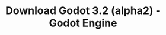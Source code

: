 ---
# Generated by /tools/generators/src/download_archive_generator !!! do not edit by hand !!!
title: 'Download Godot 3.2 (alpha2) - Godot Engine'
type: 'download/archive'
name: '3.2'
flavor: 'alpha2'
release_date: '2019-10-11T03:00:00-00:00'
release_notes: 'article/dev-snapshot-godot-3-2-alpha-2/'
primaryPlatforms:
  - 'android.apk'
  - 'macos.universal'
  - 'windows.64'
  - 'linux_server.headless.64'
  - 'web'
  - 'templates'
links:
  android.apk:
    name: 'android.apk'
    title: 'Android'
    caption: 'APK Universal (ARM64 + ARMv7 + x86_64 + x86)'
    tags:
      - 'APK download'
      - 'ARM64/v7'
      - 'x86 (64 & 32 bit)'
    hosts:
      github_builds:
        regular: 'https://github.com/godotengine/godot-builds/releases/download/3.2-alpha2/Godot_v3.2-alpha2_android_editor.apk'
        mono: '#'
      github:
        regular: 'https://github.com/godotengine/godot/releases/download/3.2-alpha2/Godot_v3.2-alpha2_android_editor.apk'
        mono: '#'
  macos.universal:
    name: 'macos.universal'
    title: 'macOS'
    caption: 'Universal (x86_64 + Silício da Apple)'
    tags:
      - 'Intel/Apple Silicon'
      - '64 bit'
    hosts:
      github_builds:
        regular: 'https://github.com/godotengine/godot-builds/releases/download/3.2-alpha2/Godot_v3.2-alpha2_osx.universal.zip'
        mono: 'https://github.com/godotengine/godot-builds/releases/download/3.2-alpha2/Godot_v3.2-alpha2_mono_osx.universal.zip'
      github:
        regular: 'https://github.com/godotengine/godot/releases/download/3.2-alpha2/Godot_v3.2-alpha2_osx.universal.zip'
        mono: 'https://github.com/godotengine/godot/releases/download/3.2-alpha2/Godot_v3.2-alpha2_mono_osx.universal.zip'
  windows.64:
    name: 'windows.64'
    title: 'Windows'
    caption: 'Padrão (x86_64)'
    tags:
      - '64 bit'
    hosts:
      github_builds:
        regular: 'https://github.com/godotengine/godot-builds/releases/download/3.2-alpha2/Godot_v3.2-alpha2_win64.exe.zip'
        mono: 'https://github.com/godotengine/godot-builds/releases/download/3.2-alpha2/Godot_v3.2-alpha2_mono_win64.zip'
      github:
        regular: 'https://github.com/godotengine/godot/releases/download/3.2-alpha2/Godot_v3.2-alpha2_win64.exe.zip'
        mono: 'https://github.com/godotengine/godot/releases/download/3.2-alpha2/Godot_v3.2-alpha2_mono_win64.zip'
  linux_server.headless.64:
    name: 'linux_server.headless.64'
    title: 'Linux Server'
    caption: 'Headless (x86_64)'
    tags:
      - '64 bit'
      - 'Headless'
    hosts:
      github_builds:
        regular: 'https://github.com/godotengine/godot-builds/releases/download/3.2-alpha2/Godot_v3.2-alpha2_linux_headless.64.zip'
        mono: 'https://github.com/godotengine/godot-builds/releases/download/3.2-alpha2/Godot_v3.2-alpha2_mono_linux_headless_64.zip'
      github:
        regular: 'https://github.com/godotengine/godot/releases/download/3.2-alpha2/Godot_v3.2-alpha2_linux_headless.64.zip'
        mono: 'https://github.com/godotengine/godot/releases/download/3.2-alpha2/Godot_v3.2-alpha2_mono_linux_headless_64.zip'
  web:
    name: 'web'
    title: 'Editor Web'
    caption: ''
    tags:
      - 'Self-hosted'
      - 'Cross-platform'
    hosts:
      github_builds:
        regular: 'https://github.com/godotengine/godot-builds/releases/download/3.2-alpha2/Godot_v3.2-alpha2_web_editor.zip'
        mono: '#'
      github:
        regular: 'https://github.com/godotengine/godot/releases/download/3.2-alpha2/Godot_v3.2-alpha2_web_editor.zip'
        mono: '#'
  linux.64:
    name: 'linux.64'
    title: 'Linux'
    caption: 'Padrão (x86_64)'
    tags:
      - '64 bit'
    hosts:
      github_builds:
        regular: 'https://github.com/godotengine/godot-builds/releases/download/3.2-alpha2/Godot_v3.2-alpha2_x11.64.zip'
        mono: 'https://github.com/godotengine/godot-builds/releases/download/3.2-alpha2/Godot_v3.2-alpha2_mono_x11_64.zip'
      github:
        regular: 'https://github.com/godotengine/godot/releases/download/3.2-alpha2/Godot_v3.2-alpha2_x11.64.zip'
        mono: 'https://github.com/godotengine/godot/releases/download/3.2-alpha2/Godot_v3.2-alpha2_mono_x11_64.zip'
  linux.32:
    name: 'linux.32'
    title: 'Linux'
    caption: 'Padrão (x86)'
    tags:
      - '32 bit'
    hosts:
      github_builds:
        regular: 'https://github.com/godotengine/godot-builds/releases/download/3.2-alpha2/Godot_v3.2-alpha2_x11.32.zip'
        mono: 'https://github.com/godotengine/godot-builds/releases/download/3.2-alpha2/Godot_v3.2-alpha2_mono_x11_32.zip'
      github:
        regular: 'https://github.com/godotengine/godot/releases/download/3.2-alpha2/Godot_v3.2-alpha2_x11.32.zip'
        mono: 'https://github.com/godotengine/godot/releases/download/3.2-alpha2/Godot_v3.2-alpha2_mono_x11_32.zip'
  windows.32:
    name: 'windows.32'
    title: 'Windows'
    caption: 'Padrão (x86)'
    tags:
      - '32 bit'
    hosts:
      github_builds:
        regular: 'https://github.com/godotengine/godot-builds/releases/download/3.2-alpha2/Godot_v3.2-alpha2_win32.exe.zip'
        mono: 'https://github.com/godotengine/godot-builds/releases/download/3.2-alpha2/Godot_v3.2-alpha2_mono_win32.zip'
      github:
        regular: 'https://github.com/godotengine/godot/releases/download/3.2-alpha2/Godot_v3.2-alpha2_win32.exe.zip'
        mono: 'https://github.com/godotengine/godot/releases/download/3.2-alpha2/Godot_v3.2-alpha2_mono_win32.zip'
  linux_server.64:
    name: 'linux_server.64'
    title: 'Servidor Linux'
    caption: 'Padrão (x86_64)'
    tags:
      - '64 bit'
    hosts:
      github_builds:
        regular: 'https://github.com/godotengine/godot-builds/releases/download/3.2-alpha2/Godot_v3.2-alpha2_linux_server.64.zip'
        mono: 'https://github.com/godotengine/godot-builds/releases/download/3.2-alpha2/Godot_v3.2-alpha2_mono_linux_server_64.zip'
      github:
        regular: 'https://github.com/godotengine/godot/releases/download/3.2-alpha2/Godot_v3.2-alpha2_linux_server.64.zip'
        mono: 'https://github.com/godotengine/godot/releases/download/3.2-alpha2/Godot_v3.2-alpha2_mono_linux_server_64.zip'
  aar_library:
    name: 'aar_library'
    title: 'Biblioteca de AAR'
    caption: ''
    tags:
      - 'Android plugins'
      - 'Java'
      - 'Kotlin'
    hosts:
      github_builds:
        regular: 'https://github.com/godotengine/godot-builds/releases/download/3.2-alpha2/godot-lib.3.2.alpha2.release.aar'
        mono: 'https://github.com/godotengine/godot-builds/releases/download/3.2-alpha2/godot-lib.3.2.alpha2.mono.release.aar'
      github:
        regular: 'https://github.com/godotengine/godot/releases/download/3.2-alpha2/godot-lib.3.2.alpha2.release.aar'
        mono: 'https://github.com/godotengine/godot/releases/download/3.2-alpha2/godot-lib.3.2.alpha2.mono.release.aar'
  templates:
    name: 'templates'
    title: 'Modelos de exportação'
    caption: ''
    tags:
      - 'Utilizado para exportar os seus jogos para todas as plataformas suportadas'
    hosts:
      github_builds:
        regular: 'https://github.com/godotengine/godot-builds/releases/download/3.2-alpha2/Godot_v3.2-alpha2_export_templates.tpz'
        mono: 'https://github.com/godotengine/godot-builds/releases/download/3.2-alpha2/Godot_v3.2-alpha2_mono_export_templates.tpz'
      github:
        regular: 'https://github.com/godotengine/godot/releases/download/3.2-alpha2/Godot_v3.2-alpha2_export_templates.tpz'
        mono: 'https://github.com/godotengine/godot/releases/download/3.2-alpha2/Godot_v3.2-alpha2_mono_export_templates.tpz'
---